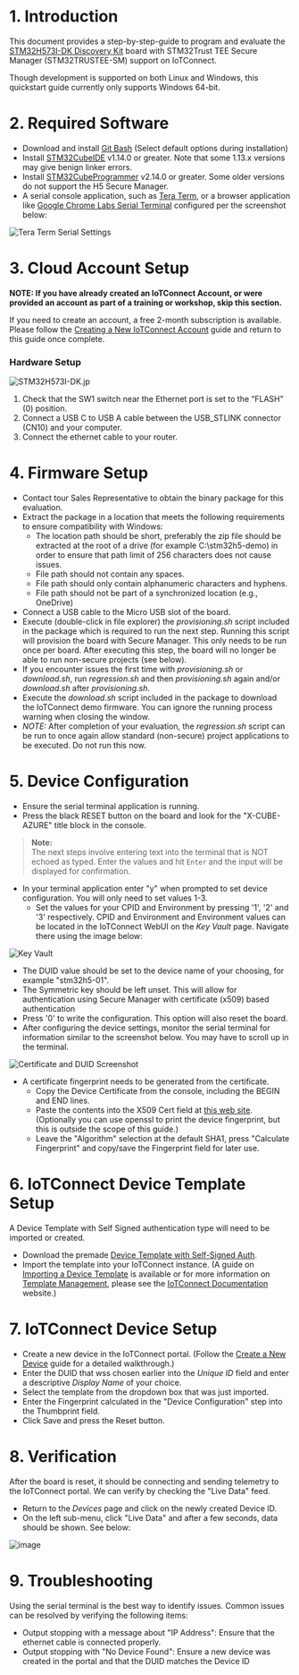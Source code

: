 # 1. Introduction

This document provides a step-by-step-guide to program and evaluate the
[STM32H573I-DK Discovery Kit](https://www.st.com/en/evaluation-tools/stm32h573i-dk.html)
board with STM32Trust TEE Secure Manager (STM32TRUSTEE-SM) support on IoTConnect.

Though development is supported on both Linux and Windows, this quickstart guide currently only supports Windows 64-bit.

# 2. Required Software

* Download and install [Git Bash](https://git-scm.com/downloads) (Select default options during installation)
* Install [STM32CubeIDE](https://www.st.com/en/development-tools/stm32cubeide.html) v1.14.0 or greater. 
Note that some 1.13.x versions may give benign linker errors. 
* Install [STM32CubeProgrammer](https://www.st.com/en/development-tools/stm32cubeprog.html) v2.14.0 or greater.
Some older versions do not support the H5 Secure Manager.
* A serial console application, such as [Tera Term](https://ttssh2.osdn.jp/index.html.en), 
 or a browser application like [Google Chrome Labs Serial Terminal](https://googlechromelabs.github.io/serial-terminal/) configured per the screenshot below:  

![Tera Term Serial Settings](media/teraterm-settings.png "Tera Term Serial Settings")

# 3. Cloud Account Setup

**NOTE: If you have already created an IoTConnect Account, or were provided an account as part of a training or workshop, skip this section.**

If you need to create an account, a free 2-month subscription is available.
Please follow the 
[Creating a New IoTConnect Account](https://github.com/avnet-iotconnect/avnet-iotconnect.github.io/blob/main/documentation/iotconnect/subscription/subscription.md)
guide and return to this guide once complete.

### Hardware Setup

![STM32H573I-DK.jp](media/STM32H573I-DK-layout.jpg)

1. Check that the SW1 switch near the Ethernet port is set to the “FLASH” (0) position.
2. Connect a USB C to USB A cable between the USB_STLINK connector (CN10) and your computer.
3. Connect the ethernet cable to your router.

# 4. Firmware Setup

* Contact tour Sales Representative to obtain the binary package for this evaluation.
* Extract the package in a location that meets the following requirements to ensure compatibility with Windows:
  * The location path should be short, preferably the zip file should be extracted at the root of a drive (for example C:\stm32h5-demo) in order to ensure that path limit of 256 characters does not cause issues.
  * File path should not contain any spaces.
  * File path should only contain alphanumeric characters and hyphens.
  * File path should not be part of a synchronized location (e.g., OneDrive)
* Connect a USB cable to the Micro USB slot of the board.
* Execute (double-click in file explorer) the *provisioning.sh* script included in the package which is required to run the next step.
Running this script will provision the board with Secure Manager. This only needs to be run once per board.
After executing this step, the board will no longer be able
to run non-secure projects (see below).
* If you encounter issues the first time with *provisioning.sh* or *download.sh*, run *regression.sh* and then *provisioning.sh* again and/or *download.sh* after *provisioning.sh*.
* Execute the *download.sh* script included in the package to download the IoTConnect demo firmware.
You can ignore the running process warning when closing the window.
* *NOTE:* After completion of your evaluation, the *regression.sh* script can be run to once again allow standard (non-secure) project applications to be executed. Do not run this now.

# 5. Device Configuration

* Ensure the serial terminal application is running.
* Press the black RESET button on the board and look for the "X-CUBE-AZURE" title block in the console.

> **Note:**  
> The next steps involve entering text into the terminal that is NOT echoed as typed.  Enter the values and hit `Enter` and the input will be displayed for confirmation.

* In your terminal application enter "y" when prompted to set device configuration. You will only need to set values 1-3.
  * Set the values for your CPID and Environment by pressing '1', '2' and '3' respectively. 
CPID and Environment and Environment values can be located in the IoTConnect WebUI on the *Key Vault* page. 
Navigate there using the image below:

![Key Vault](https://raw.githubusercontent.com/avnet-iotconnect/avnet-iotconnect.github.io/964e170c0f9c1a87052566344bc32b8694f3ed61/assets/key_vault.png "Key Vault")

  * The DUID value should be set to the device name of your choosing, for example "stm32h5-01".
  * The Symmetric key should be left unset. This will allow for authentication using Secure Manager with certificate (x509) based authentication
  * Press '0' to write the configuration. This option will also reset the board.
  * After configuring the device settings, monitor the serial terminal for information similar to the screenshot below. You may have to scroll up in the terminal.

![Certificate and DUID Screenshot](media/certificate-console.png "Certificate and DUID Screemshot") 

* A certificate fingerprint needs to be generated from the certificate.
  * Copy the Device Certificate from the console, including the BEGIN and END lines.
  * Paste the contents into the X509 Cert field at [this web site](https://www.samltool.com/fingerprint.php). (Optionally you can use openssl to print the device fingerprint, but this is outside the scope of this guide.)
  * Leave the "Algorithm" selection at the default SHA1, press "Calculate Fingerprint" and copy/save the Fingerprint field for later use.

# 6. IoTConnect Device Template Setup

A Device Template with Self Signed authentication type will need to be imported or created.
* Download the premade [Device Template with Self-Signed Auth](templates/device/stm32h5-self-signed-template.json).
* Import the template into your IoTConnect instance. (A guide on [Importing a Device Template](https://github.com/avnet-iotconnect/avnet-iotconnect.github.io/blob/main/documentation/iotconnect/import_device_template.md) is available or for more information on [Template Management](https://docs.iotconnect.io/iotconnect/user-manuals/devices/template-management/), please see the [IoTConnect Documentation](https://iotconnect.io) website.)

# 7. IoTConnect Device Setup

* Create a new device in the IoTConnect portal. (Follow the [Create a New Device](https://github.com/avnet-iotconnect/avnet-iotconnect.github.io/blob/main/documentation/iotconnect/create_new_device.md) guide for a detailed walkthrough.)
* Enter the DUID that wss chosen earlier into the *Unique ID* field and enter a descriptive *Display Name* of your choice.
* Select the template from the dropdown box that was just imported.
* Enter the Fingerprint calculated in the "Device Configuration" step into the Thumbprint field.
* Click Save and press the Reset button.

# 8. Verification

After the board is reset, it should be connecting and sending telemetry to the IoTConnect portal. We can verify by checking the "Live Data" feed.
* Return to the *Devices* page and click on the newly created Device ID.
* On the left sub-menu, click "Live Data" and after a few seconds, data should be shown. See below:

![image](https://github.com/avnet-iotconnect/iotc-azurertos-sdk/assets/40640041/21d25bbb-71d0-4a9d-9e74-e2acf0983183)

# 9. Troubleshooting

Using the serial terminal is the best way to identify issues. Common issues can be resolved by verifying the following items:
* Output stopping with a message about "IP Address":  Ensure that the ethernet cable is connected properly.
* Output stopping with "No Device Found":  Ensure a new device was created in the portal and that the DUID matches the Device ID

